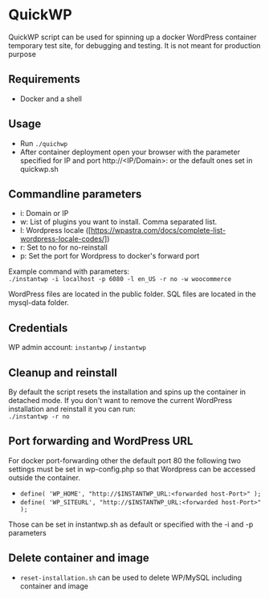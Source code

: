 # QuickWP

QuickWP script can be used for spinning up a docker WordPress container temporary test site, for debugging and testing. It is not meant for production purpose

## Requirements

- Docker and a shell

## Usage

- Run `./quichwp`
- After container deployment open your browser with the parameter specified for IP and port http://<IP/Domain>:<forwarded host-Port> or the default ones set in quickwp.sh

## Commandline parameters

- i: Domain or IP
- w: List of plugins you want to install. Comma separated list.
- l: Wordpress locale ([https://wpastra.com/docs/complete-list-wordpress-locale-codes/])
- r: Set to no for no-reinstall
- p: Set the port for Wordpress to docker's forward port

Example command with parameters:  
`./instantwp -i localhost -p 6080 -l en_US -r no -w woocommerce`

WordPress files are located in the public folder. SQL files are located in the mysql-data folder.

## Credentials

WP admin account: `instantwp` / `instantwp`

## Cleanup and reinstall

By default the script resets the installation and spins up the container in detached mode.
If you don't want to remove the current WordPress installation and reinstall it you can run:  
`./instantwp -r no`

## Port forwarding and WordPress URL

For docker port-forwarding other the default port 80 the following two settings must be set in wp-config.php so that Wordpress can be accessed outside the container.

- `define( 'WP_HOME', "http://$INSTANTWP_URL:<forwarded host-Port>" );`
- `define( 'WP_SITEURL', "http://$INSTANTWP_URL:<forwarded host-Port>" );`

Those can be set in instantwp.sh as default or specified with the -i and -p parameters

## Delete container and image

- `reset-installation.sh` can be used to delete WP/MySQL including container and image
